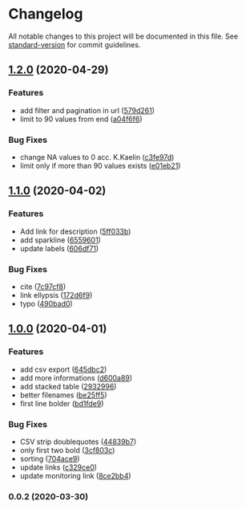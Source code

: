 # Changelog

All notable changes to this project will be documented in this file. See [standard-version](https://github.com/conventional-changelog/standard-version) for commit guidelines.

## [1.2.0](https://github.com/statistikZH/covid19_indikatorenUebersicht/compare/v1.1.0...v1.2.0) (2020-04-29)


### Features

* add filter and pagination in url ([579d261](https://github.com/statistikZH/covid19_indikatorenUebersicht/commit/579d261de3591ddd0325494439a48fd5d13f22d8))
* limit to 90 values from end ([a04f6f6](https://github.com/statistikZH/covid19_indikatorenUebersicht/commit/a04f6f6b36e2838a0cd1ba88a0333436319231d2))


### Bug Fixes

* change NA values to 0 acc. K.Kaelin ([c3fe97d](https://github.com/statistikZH/covid19_indikatorenUebersicht/commit/c3fe97dc2603d10a4a95609f3e992a8a04d0eec3))
* limit only if more than 90 values exists ([e01eb21](https://github.com/statistikZH/covid19_indikatorenUebersicht/commit/e01eb21b34273db581ed6aa8629ba72039a92709))

## [1.1.0](https://github.com/statistikZH/covid19_indikatorenUebersicht/compare/v1.0.0...v1.1.0) (2020-04-02)


### Features

* Add link for description ([5ff033b](https://github.com/statistikZH/covid19_indikatorenUebersicht/commit/5ff033b2c9fea7366d65ef040d4b5a42d9552053))
* add sparkline ([6559601](https://github.com/statistikZH/covid19_indikatorenUebersicht/commit/6559601b3cba3bd48625c92450042559d94629c1))
* update labels ([606df71](https://github.com/statistikZH/covid19_indikatorenUebersicht/commit/606df71a224c38cfb5ef5e91841ac5945a28734d))


### Bug Fixes

* cite ([7c97cf8](https://github.com/statistikZH/covid19_indikatorenUebersicht/commit/7c97cf87cf31f2017d8b31428ab492ab9ac876ad))
* link ellypsis ([172d6f9](https://github.com/statistikZH/covid19_indikatorenUebersicht/commit/172d6f9bd8b398d97c50fc0607386a1d36841dbc))
* typo ([490bad0](https://github.com/statistikZH/covid19_indikatorenUebersicht/commit/490bad0d42fd822e597c333feee5c8a92ae5f892))

## [1.0.0](https://github.com/statistikZH/covid19_indikatorenUebersicht/compare/v0.0.2...v1.0.0) (2020-04-01)


### Features

* add csv export ([645dbc2](https://github.com/statistikZH/covid19_indikatorenUebersicht/commit/645dbc2e9053df35514ffb031e743f301fc336c8))
* add more informations ([d600a89](https://github.com/statistikZH/covid19_indikatorenUebersicht/commit/d600a89fcb3226dfe2b29b3b359e1bc185f0fa73))
* add stacked table ([2932996](https://github.com/statistikZH/covid19_indikatorenUebersicht/commit/29329963773c203300a059934107b616b5bb86b9))
* better filenames ([be25ff5](https://github.com/statistikZH/covid19_indikatorenUebersicht/commit/be25ff520f1e2a60980b92797f7294b1479554e8))
* first line bolder ([bd1fde9](https://github.com/statistikZH/covid19_indikatorenUebersicht/commit/bd1fde9939946bdcb37b8ca9dbae1965655fcbdb))


### Bug Fixes

* CSV strip doublequotes ([44839b7](https://github.com/statistikZH/covid19_indikatorenUebersicht/commit/44839b7a6de0f8d8ee2464f25f9943cd5020012d))
* only first two bold ([3cf803c](https://github.com/statistikZH/covid19_indikatorenUebersicht/commit/3cf803c96bb643b7ecdb8517a04d4f92ed703732))
* sorting ([704ace9](https://github.com/statistikZH/covid19_indikatorenUebersicht/commit/704ace99e8181fb51c122a71cf86cd4da772b557))
* update links ([c329ce0](https://github.com/statistikZH/covid19_indikatorenUebersicht/commit/c329ce0e8f969235e5185182eb58f0aaa19d81a1))
* update monitoring link ([8ce2bb4](https://github.com/statistikZH/covid19_indikatorenUebersicht/commit/8ce2bb41e8e2077c98ccbd5964f8089850bb7ad5))

### 0.0.2 (2020-03-30)
